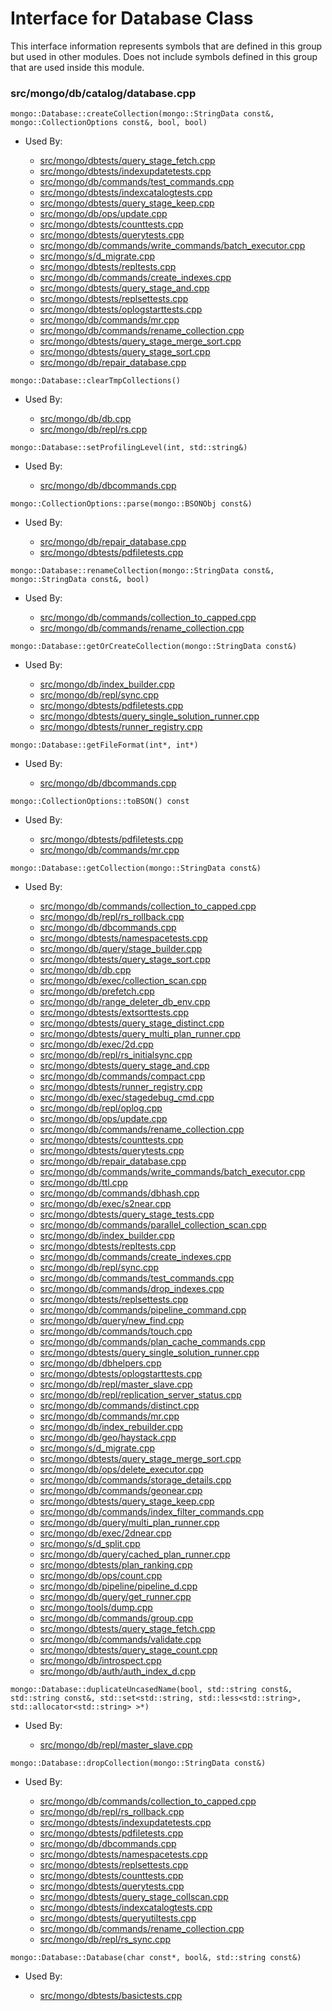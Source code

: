 
# Interface for Database Class
This interface information represents symbols that are defined in this group but used in other modules.  Does not include symbols defined in this group that are used inside this module.

### src/mongo/db/catalog/database.cpp

<div></div>

    mongo::Database::createCollection(mongo::StringData const&, mongo::CollectionOptions const&, bool, bool)

- Used By:

    - [src/mongo/dbtests/query\_stage\_fetch.cpp](../../../../tests/unit\_tests)
    - [src/mongo/dbtests/indexupdatetests.cpp](../../../../tests/unit\_tests)
    - [src/mongo/db/commands/test\_commands.cpp](../../../../query\_and\_operation\_handling/database\_commands)
    - [src/mongo/dbtests/indexcatalogtests.cpp](../../../../tests/unit\_tests)
    - [src/mongo/dbtests/query\_stage\_keep.cpp](../../../../tests/unit\_tests)
    - [src/mongo/db/ops/update.cpp](../../../../core\_query\_system/update\_system)
    - [src/mongo/dbtests/counttests.cpp](../../../../tests/unit\_tests)
    - [src/mongo/dbtests/querytests.cpp](../../../../tests/unit\_tests)
    - [src/mongo/db/commands/write\_commands/batch\_executor.cpp](../../../../network/write\_commands)
    - [src/mongo/s/d\_migrate.cpp](../../../../sharding/chunk\_management)
    - [src/mongo/dbtests/repltests.cpp](../../../../tests/unit\_tests)
    - [src/mongo/db/commands/create\_indexes.cpp](../../../../query\_and\_operation\_handling/database\_commands)
    - [src/mongo/dbtests/query\_stage\_and.cpp](../../../../tests/unit\_tests)
    - [src/mongo/dbtests/replsettests.cpp](../../../../tests/unit\_tests)
    - [src/mongo/dbtests/oplogstarttests.cpp](../../../../tests/unit\_tests)
    - [src/mongo/db/commands/mr.cpp](../../../../query\_and\_operation\_handling/database\_commands)
    - [src/mongo/db/commands/rename\_collection.cpp](../../../../query\_and\_operation\_handling/database\_commands)
    - [src/mongo/dbtests/query\_stage\_merge\_sort.cpp](../../../../tests/unit\_tests)
    - [src/mongo/dbtests/query\_stage\_sort.cpp](../../../../tests/unit\_tests)
    - [src/mongo/db/repair\_database.cpp](../../../../storage/repair\_database)

<div></div>

    mongo::Database::clearTmpCollections()

- Used By:

    - [src/mongo/db/db.cpp](../../../../process\_management/mongos\_and\_mongod\_mains)
    - [src/mongo/db/repl/rs.cpp](../../../../replication/replica\_set\_state)

<div></div>

    mongo::Database::setProfilingLevel(int, std::string&)

- Used By:

    - [src/mongo/db/dbcommands.cpp](../../../../query\_and\_operation\_handling/database\_commands)

<div></div>

    mongo::CollectionOptions::parse(mongo::BSONObj const&)

- Used By:

    - [src/mongo/db/repair\_database.cpp](../../../../storage/repair\_database)
    - [src/mongo/dbtests/pdfiletests.cpp](../../../../tests/unit\_tests)

<div></div>

    mongo::Database::renameCollection(mongo::StringData const&, mongo::StringData const&, bool)

- Used By:

    - [src/mongo/db/commands/collection\_to\_capped.cpp](../../../../query\_and\_operation\_handling/database\_commands)
    - [src/mongo/db/commands/rename\_collection.cpp](../../../../query\_and\_operation\_handling/database\_commands)

<div></div>

    mongo::Database::getOrCreateCollection(mongo::StringData const&)

- Used By:

    - [src/mongo/db/index\_builder.cpp](../../../../query\_and\_operation\_handling/indexing)
    - [src/mongo/db/repl/sync.cpp](../../../../replication/data\_sync)
    - [src/mongo/dbtests/pdfiletests.cpp](../../../../tests/unit\_tests)
    - [src/mongo/dbtests/query\_single\_solution\_runner.cpp](../../../../tests/unit\_tests)
    - [src/mongo/dbtests/runner\_registry.cpp](../../../../tests/unit\_tests)

<div></div>

    mongo::Database::getFileFormat(int*, int*)

- Used By:

    - [src/mongo/db/dbcommands.cpp](../../../../query\_and\_operation\_handling/database\_commands)

<div></div>

    mongo::CollectionOptions::toBSON() const

- Used By:

    - [src/mongo/dbtests/pdfiletests.cpp](../../../../tests/unit\_tests)
    - [src/mongo/db/commands/mr.cpp](../../../../query\_and\_operation\_handling/database\_commands)

<div></div>

    mongo::Database::getCollection(mongo::StringData const&)

- Used By:

    - [src/mongo/db/commands/collection\_to\_capped.cpp](../../../../query\_and\_operation\_handling/database\_commands)
    - [src/mongo/db/repl/rs\_rollback.cpp](../../../../replication/data\_sync)
    - [src/mongo/db/dbcommands.cpp](../../../../query\_and\_operation\_handling/database\_commands)
    - [src/mongo/dbtests/namespacetests.cpp](../../../../tests/unit\_tests)
    - [src/mongo/db/query/stage\_builder.cpp](../../../../core\_query\_system/query\_execution)
    - [src/mongo/dbtests/query\_stage\_sort.cpp](../../../../tests/unit\_tests)
    - [src/mongo/db/db.cpp](../../../../process\_management/mongos\_and\_mongod\_mains)
    - [src/mongo/db/exec/collection\_scan.cpp](../../../../core\_query\_system/query\_execution)
    - [src/mongo/db/prefetch.cpp](../../../../storage/page\_fault\_utilities)
    - [src/mongo/db/range\_deleter\_db\_env.cpp](../../../../sharding/chunk\_management)
    - [src/mongo/dbtests/extsorttests.cpp](../../../../tests/unit\_tests)
    - [src/mongo/dbtests/query\_stage\_distinct.cpp](../../../../tests/unit\_tests)
    - [src/mongo/dbtests/query\_multi\_plan\_runner.cpp](../../../../tests/unit\_tests)
    - [src/mongo/db/exec/2d.cpp](../../../../core\_query\_system/query\_execution)
    - [src/mongo/db/repl/rs\_initialsync.cpp](../../../../replication/data\_sync)
    - [src/mongo/dbtests/query\_stage\_and.cpp](../../../../tests/unit\_tests)
    - [src/mongo/db/commands/compact.cpp](../../../../query\_and\_operation\_handling/database\_commands)
    - [src/mongo/dbtests/runner\_registry.cpp](../../../../tests/unit\_tests)
    - [src/mongo/db/exec/stagedebug\_cmd.cpp](../../../../core\_query\_system/query\_execution)
    - [src/mongo/db/repl/oplog.cpp](../../../../replication/data\_sync)
    - [src/mongo/db/ops/update.cpp](../../../../core\_query\_system/update\_system)
    - [src/mongo/db/commands/rename\_collection.cpp](../../../../query\_and\_operation\_handling/database\_commands)
    - [src/mongo/dbtests/counttests.cpp](../../../../tests/unit\_tests)
    - [src/mongo/dbtests/querytests.cpp](../../../../tests/unit\_tests)
    - [src/mongo/db/repair\_database.cpp](../../../../storage/repair\_database)
    - [src/mongo/db/commands/write\_commands/batch\_executor.cpp](../../../../network/write\_commands)
    - [src/mongo/db/ttl.cpp](../../../../query\_and\_operation\_handling/indexing)
    - [src/mongo/db/commands/dbhash.cpp](../../../../query\_and\_operation\_handling/database\_commands)
    - [src/mongo/db/exec/s2near.cpp](../../../../core\_query\_system/query\_execution)
    - [src/mongo/dbtests/query\_stage\_tests.cpp](../../../../tests/unit\_tests)
    - [src/mongo/db/commands/parallel\_collection\_scan.cpp](../../../../query\_and\_operation\_handling/database\_commands)
    - [src/mongo/db/index\_builder.cpp](../../../../query\_and\_operation\_handling/indexing)
    - [src/mongo/dbtests/repltests.cpp](../../../../tests/unit\_tests)
    - [src/mongo/db/commands/create\_indexes.cpp](../../../../query\_and\_operation\_handling/database\_commands)
    - [src/mongo/db/repl/sync.cpp](../../../../replication/data\_sync)
    - [src/mongo/db/commands/test\_commands.cpp](../../../../query\_and\_operation\_handling/database\_commands)
    - [src/mongo/db/commands/drop\_indexes.cpp](../../../../query\_and\_operation\_handling/database\_commands)
    - [src/mongo/dbtests/replsettests.cpp](../../../../tests/unit\_tests)
    - [src/mongo/db/commands/pipeline\_command.cpp](../../../../core\_query\_system/aggregation\_framework)
    - [src/mongo/db/query/new\_find.cpp](../../../../core\_query\_system/query\_system\_entry\_points)
    - [src/mongo/db/commands/touch.cpp](../../../../query\_and\_operation\_handling/database\_commands)
    - [src/mongo/db/commands/plan\_cache\_commands.cpp](../../../../core\_query\_system/query\_system\_commands)
    - [src/mongo/dbtests/query\_single\_solution\_runner.cpp](../../../../tests/unit\_tests)
    - [src/mongo/db/dbhelpers.cpp](../../../../query\_and\_operation\_handling/client\_and\_operation\_tracking)
    - [src/mongo/dbtests/oplogstarttests.cpp](../../../../tests/unit\_tests)
    - [src/mongo/db/repl/master\_slave.cpp](../../../../replication/master\_slave)
    - [src/mongo/db/repl/replication\_server\_status.cpp](../../../../replication/replica\_set\_state)
    - [src/mongo/db/commands/distinct.cpp](../../../../query\_and\_operation\_handling/database\_commands)
    - [src/mongo/db/commands/mr.cpp](../../../../query\_and\_operation\_handling/database\_commands)
    - [src/mongo/db/index\_rebuilder.cpp](../../../../query\_and\_operation\_handling/indexing)
    - [src/mongo/db/geo/haystack.cpp](../../../../core\_query\_system/geo\_queries)
    - [src/mongo/s/d\_migrate.cpp](../../../../sharding/chunk\_management)
    - [src/mongo/dbtests/query\_stage\_merge\_sort.cpp](../../../../tests/unit\_tests)
    - [src/mongo/db/ops/delete\_executor.cpp](../../../../core\_query\_system/delete\_operations)
    - [src/mongo/db/commands/storage\_details.cpp](../../../../query\_and\_operation\_handling/database\_commands)
    - [src/mongo/db/commands/geonear.cpp](../../../../query\_and\_operation\_handling/database\_commands)
    - [src/mongo/dbtests/query\_stage\_keep.cpp](../../../../tests/unit\_tests)
    - [src/mongo/db/commands/index\_filter\_commands.cpp](../../../../core\_query\_system/query\_system\_commands)
    - [src/mongo/db/query/multi\_plan\_runner.cpp](../../../../core\_query\_system/query\_execution)
    - [src/mongo/db/exec/2dnear.cpp](../../../../core\_query\_system/query\_execution)
    - [src/mongo/s/d\_split.cpp](../../../../sharding/chunk\_management)
    - [src/mongo/db/query/cached\_plan\_runner.cpp](../../../../core\_query\_system/query\_execution)
    - [src/mongo/dbtests/plan\_ranking.cpp](../../../../tests/unit\_tests)
    - [src/mongo/db/ops/count.cpp](../../../../core\_query\_system/query\_system\_entry\_points)
    - [src/mongo/db/pipeline/pipeline\_d.cpp](../../../../core\_query\_system/aggregation\_framework)
    - [src/mongo/db/query/get\_runner.cpp](../../../../core\_query\_system/query\_planner)
    - [src/mongo/tools/dump.cpp](../../../../tools/tools)
    - [src/mongo/db/commands/group.cpp](../../../../query\_and\_operation\_handling/database\_commands)
    - [src/mongo/dbtests/query\_stage\_fetch.cpp](../../../../tests/unit\_tests)
    - [src/mongo/db/commands/validate.cpp](../../../../query\_and\_operation\_handling/database\_commands)
    - [src/mongo/dbtests/query\_stage\_count.cpp](../../../../tests/unit\_tests)
    - [src/mongo/db/introspect.cpp](../../../../query\_and\_operation\_handling/client\_and\_operation\_tracking)
    - [src/mongo/db/auth/auth\_index\_d.cpp](../../../../security/authorization)

<div></div>

    mongo::Database::duplicateUncasedName(bool, std::string const&, std::string const&, std::set<std::string, std::less<std::string>, std::allocator<std::string> >*)

- Used By:

    - [src/mongo/db/repl/master\_slave.cpp](../../../../replication/master\_slave)

<div></div>

    mongo::Database::dropCollection(mongo::StringData const&)

- Used By:

    - [src/mongo/db/commands/collection\_to\_capped.cpp](../../../../query\_and\_operation\_handling/database\_commands)
    - [src/mongo/db/repl/rs\_rollback.cpp](../../../../replication/data\_sync)
    - [src/mongo/dbtests/indexupdatetests.cpp](../../../../tests/unit\_tests)
    - [src/mongo/dbtests/pdfiletests.cpp](../../../../tests/unit\_tests)
    - [src/mongo/db/dbcommands.cpp](../../../../query\_and\_operation\_handling/database\_commands)
    - [src/mongo/dbtests/namespacetests.cpp](../../../../tests/unit\_tests)
    - [src/mongo/dbtests/replsettests.cpp](../../../../tests/unit\_tests)
    - [src/mongo/dbtests/counttests.cpp](../../../../tests/unit\_tests)
    - [src/mongo/dbtests/querytests.cpp](../../../../tests/unit\_tests)
    - [src/mongo/dbtests/query\_stage\_collscan.cpp](../../../../tests/unit\_tests)
    - [src/mongo/dbtests/indexcatalogtests.cpp](../../../../tests/unit\_tests)
    - [src/mongo/dbtests/queryutiltests.cpp](../../../../tests/unit\_tests)
    - [src/mongo/db/commands/rename\_collection.cpp](../../../../query\_and\_operation\_handling/database\_commands)
    - [src/mongo/db/repl/rs\_sync.cpp](../../../../replication/data\_sync)

<div></div>

    mongo::Database::Database(char const*, bool&, std::string const&)

- Used By:

    - [src/mongo/dbtests/basictests.cpp](../../../../tests/unit\_tests)
